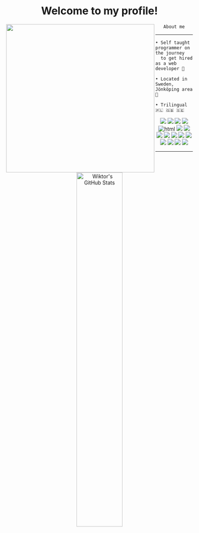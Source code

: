 <h1 align="center">Welcome to my profile!</h1>

<img src="https://avatars.githubusercontent.com/u/79018062?v=4" width="400" height="400" align="left"></img>

<div align="center">
    <code>About me</code>
</div>

<hr></hr>

```
• Self taught programmer on the journey
  to get hired as a web developer 🚀

• Located in Sweden, Jönköping area 💯

• Trilingual 🇵🇱 🇬🇧 🇸🇪 
```

<p align="center">
    <img src="https://img.shields.io/badge/-JavaScript-323330?style=flat&logo=javascript&logoColor=EFD81D" />
    <img src="https://img.shields.io/badge/-TypeScript-F2F2F2?style=flat&logo=typescript" />
    <img src="https://img.shields.io/badge/-Python-FFD43B?style=flat&logo=python" />
    <img src="https://img.shields.io/badge/-Node-333333?style=flat&logo=node.js"/>
    <img src="https://img.shields.io/badge/-HTML5-orange?style=flat&logo=html5" alt="html" />
    <img src="https://img.shields.io/badge/-CSS-2965F1?style=flat&logo=css3" />
    <img src="https://img.shields.io/badge/-Tailwind CSS-0B1120?style=flat&logo=tailwindcss"/>
    <img src="https://img.shields.io/badge/-Vue.js-32475B?style=flat&logo=vue.js"/>
    <img src="https://img.shields.io/badge/-React-474747?style=flat&logo=react"/>
    <img src="https://img.shields.io/badge/-WebSocket-FFFFFF?style=flat&logo=socket.io&logoColor=000000"/>
    <img src="https://img.shields.io/badge/-Express-303030?style=flat&logo=Express"/>
    <img src="https://img.shields.io/badge/-Postgres-eeeeee?style=flat&logo=Postgresql"/>
    <img src="https://img.shields.io/badge/-MongoDB-F4F4F4?style=flat&logo=MongoDB"/>
    <img src="https://img.shields.io/badge/-Linux-F4F4F4?style=flat&logo=archlinux&logoColor=168ECA"/>
    <img src="https://img.shields.io/badge/-Docker-FFFFFF?style=flat&logo=Docker"/>
    <img src="https://img.shields.io/badge/-Git-FFFFFF?style=flat&logo=Git"/>
</p>

<hr></hr>

<div align="center">
<!-- <img style="text-align: center; width: 49.50%" alt="Wiktor's GitHub Stats" src="https://github-readme-stats.vercel.app/api/top-langs/?username=wiktor-falek&count_private=true&layout=compact&show_icons=true&hide_border=true&theme=tokyonight&langs_count=6&hide=html" /> -->

<img style="text-align: center; width: 49.50%" alt="Wiktor's GitHub Stats" src="https://github-readme-stats.vercel.app/api/top-langs/?username=wiktor-falek&layout=compact&count_private=true&hide_border=true&theme=tokyonight&hide=html,roff" />
    
</div>

<p float="left">
</p>
